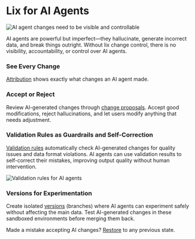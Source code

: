 # Lix for AI Agents

![AI agent changes need to be visible and controllable](/blame-what-did-you-change.svg)


AI agents are powerful but imperfect—they hallucinate, generate incorrect data, and break things outright. Without lix change control, there is no visibility, accountability, or control over AI agents.

### See Every Change

[Attribution](./features/attribution.md) shows exactly what changes an AI agent made.

### Accept or Reject

Review AI-generated changes through [change proposals](./features/change-proposals.md). Accept good modifications, reject hallucinations, and let users modify anything that needs adjustment.

### Validation Rules as Guardrails and Self-Correction

[Validation rules](./features/validation-rules.md) automatically check AI-generated changes for quality issues and data format violations. AI agents can use validation results to self-correct their mistakes, improving output quality without human intervention.

![Validation rules for AI agents](/validation-rules-agent.svg)

### Versions for Experimentation

Create isolated [versions](./features/versions.md) (branches) where AI agents can experiment safely without affecting the main data. Test AI-generated changes in these sandboxed environments before merging them back.

Made a mistake accepting AI changes? [Restore](./features/restore.md) to any previous state. 
